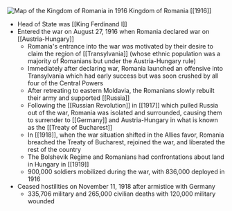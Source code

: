 
![Map of the Kingdom of Romania in 1916](https://nzhistory.govt.nz/files/styles/fullsize/public/romania-map-1000.jpg?itok=5eqULY9r)
Kingdom of Romania [[1916]]

- Head of State was [[King Ferdinand I]]
- Entered the war on August 27, 1916 when Romania declared war on [[Austria-Hungary]]
	- Romania's entrance into the war was motivated by their desire to claim the region of [[Transylvania]] (whose ethnic population was a majority of Romanians but under the Austria-Hungary rule)
	- Immediately after declaring war, Romania launched an offensive into Transylvania which had early success but was soon crushed by all four of the Central Powers
	- After retreating to eastern Moldavia, the Romanians slowly rebuilt their army and supported [[Russia]]
	- Following the [[Russian Revolution]] in [[1917]] which pulled Russia out of the war, Romania was isolated and surrounded, causing them to surrender to [[Germany]] and Austria-Hungary in what is known as the [[Treaty of Bucharest]]
	- In [[1918]], when the war situation shifted in the Allies favor, Romania breached the Treaty of Bucharest,  rejoined the war, and liberated the rest of the country
	- The Bolshevik Regime and Romanians had confrontations about land in Hungary in [[1919]]
	- 900,000 soldiers mobilized during the war, with 836,000 deployed in 1916
- Ceased hostilities on November 11, 1918 after armistice with Germany
	- 335,706 military and 265,000 civilian deaths with 120,000 military wounded